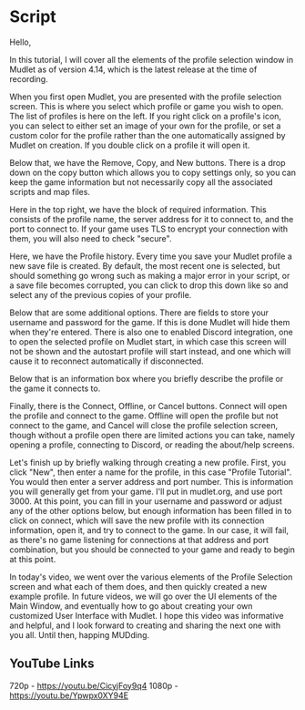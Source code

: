 # Script

Hello,

In this tutorial, I will cover all the elements of the profile selection window in Mudlet as of version 4.14, which is the latest release at the time of recording. 

When you first open Mudlet, you are presented with the profile selection screen. This is where you select which profile or game you wish to open. The list of profiles is here on the left. If you right click on a profile's icon, you can select to either set an image of your own for the profile, or set a custom color for the profile rather than the one automatically assigned by Mudlet on creation. If you double click on a profile it will open it.

Below that, we have the Remove, Copy, and New buttons. There is a drop down on the copy button which allows you to copy settings only, so you can keep the game information but not necessarily copy all the associated scripts and map files. 

Here in the top right, we have the block of required information. This consists of the profile name, the server address for it to connect to, and the port to connect to. If your game uses TLS to encrypt your connection with them, you will also need to check "secure". 

Here, we have the Profile history. Every time you save your Mudlet profile a new save file is created. By default, the most recent one is selected, but should something go wrong such as making a major error in your script, or a save file becomes corrupted, you can click to drop this down like so and select any of the previous copies of your profile. 

Below that are some additional options. There are fields to store your username and password for the game. If this is done Mudlet will hide them when they're entered. There is also one to enabled Discord integration, one to open the selected profile on Mudlet start, in which case this screen will not be shown and the autostart profile will start instead, and one which will cause it to reconnect automatically if disconnected.

Below that is an information box where you briefly describe the profile or the game it connects to.

Finally, there is the Connect, Offline, or Cancel buttons. Connect will open the profile and connect to the game. Offline will open the profile but not connect to the game, and Cancel will close the profile selection screen, though without a profile open there are limited actions you can take, namely opening a profile, connecting to Discord, or reading the about/help screens.

Let's finish up by briefly walking through creating a new profile. First, you click "New", then enter a name for the profile, in this case "Profile Tutorial". You would then enter a server address and port number. This is information you will generally get from your game. I'll put in mudlet.org, and use port 3000. At this point, you can fill in your username and password or adjust any of the other options below, but enough information has been filled in to click on connect, which will save the new profile with its connection information, open it, and try to connect to the game. In our case, it will fail, as there's no game listening for connections at that address and port combination, but you should be connected to your game and ready to begin at this point. 

In today's video, we went over the various elements of the Profile Selection screen and what each of them does, and then quickly created a new example profile. In future videos, we will go over the UI elements of the Main Window, and eventually how to go about creating your own customized User Interface with Mudlet.  I hope this video was informative and helpful, and I look forward to creating and sharing the next one with you all. Until then, happing MUDding.

## YouTube Links
720p  - https://youtu.be/CicyjFoy9q4
1080p - https://youtu.be/Ypwpx0XY94E
